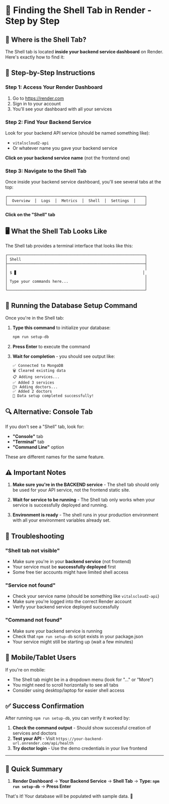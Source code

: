# 🐚 Finding the Shell Tab in Render - Step by Step

## 📍 Where is the Shell Tab?

The Shell tab is located **inside your backend service dashboard** on Render. Here's exactly how to find it:

## 🎯 Step-by-Step Instructions

### Step 1: Access Your Render Dashboard
1. Go to https://render.com
2. Sign in to your account
3. You'll see your dashboard with all your services

### Step 2: Find Your Backend Service
Look for your backend API service (should be named something like):
- `vitalscloud2-api` 
- Or whatever name you gave your backend service

**Click on your backend service name** (not the frontend one)

### Step 3: Navigate to the Shell Tab
Once inside your backend service dashboard, you'll see several tabs at the top:

```
┌─────────────────────────────────────────────────────────────┐
│  Overview  │  Logs  │  Metrics  │  Shell  │  Settings  │    │
└─────────────────────────────────────────────────────────────┘
```

**Click on the "Shell" tab**

## 🖥️ What the Shell Tab Looks Like

The Shell tab provides a terminal interface that looks like this:

```
┌─────────────────────────────────────────────────────────────┐
│ Shell                                                       │
├─────────────────────────────────────────────────────────────┤
│                                                             │
│ $ ▊                                                        │
│                                                             │
│ Type your commands here...                                  │
│                                                             │
└─────────────────────────────────────────────────────────────┘
```

## 🔧 Running the Database Setup Command

Once you're in the Shell tab:

1. **Type this command** to initialize your database:
   ```bash
   npm run setup-db
   ```

2. **Press Enter** to execute the command

3. **Wait for completion** - you should see output like:
   ```
   ✅ Connected to MongoDB
   🗑️ Cleared existing data
   📋 Adding services...
   ✅ Added 3 services
   👨‍⚕️ Adding doctors...
   ✅ Added 2 doctors
   🎉 Data setup completed successfully!
   ```

## 🔍 Alternative: Console Tab

If you don't see a "Shell" tab, look for:
- **"Console"** tab
- **"Terminal"** tab  
- **"Command Line"** option

These are different names for the same feature.

## ⚠️ Important Notes

1. **Make sure you're in the BACKEND service** - The shell tab should only be used for your API service, not the frontend static site.

2. **Wait for service to be running** - The Shell tab only works when your service is successfully deployed and running.

3. **Environment is ready** - The shell runs in your production environment with all your environment variables already set.

## 🚨 Troubleshooting

### "Shell tab not visible"
- Make sure you're in your **backend service** (not frontend)
- Your service must be **successfully deployed** first
- Some free tier accounts might have limited shell access

### "Service not found" 
- Check your service name (should be something like `vitalscloud2-api`)
- Make sure you're logged into the correct Render account
- Verify your backend service deployed successfully

### "Command not found"
- Make sure your backend service is running
- Check that `npm run setup-db` script exists in your package.json
- Your service might still be starting up (wait a few minutes)

## 📱 Mobile/Tablet Users

If you're on mobile:
- The Shell tab might be in a dropdown menu (look for "..." or "More")
- You might need to scroll horizontally to see all tabs
- Consider using desktop/laptop for easier shell access

## ✅ Success Confirmation

After running `npm run setup-db`, you can verify it worked by:

1. **Check the command output** - Should show successful creation of services and doctors
2. **Test your API** - Visit `https://your-backend-url.onrender.com/api/health`
3. **Try doctor login** - Use the demo credentials in your live frontend

---

## 🎯 Quick Summary

1. **Render Dashboard** → **Your Backend Service** → **Shell Tab** → **Type: `npm run setup-db`** → **Press Enter**

That's it! Your database will be populated with sample data. 🚀
